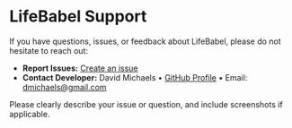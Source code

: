 # LifeBabel Support

If you have questions, issues, or feedback about LifeBabel, please do not hesitate to reach out:

- **Report Issues:** [Create an issue](https://github.com/dmichaels/ios-lifegame/issues/new)
- **Contact Developer:** David Michaels • [GitHub Profile](https://github.com/dmichaels) • Email: dmichaels@gmail.com

Please clearly describe your issue or question, and include screenshots if applicable.
